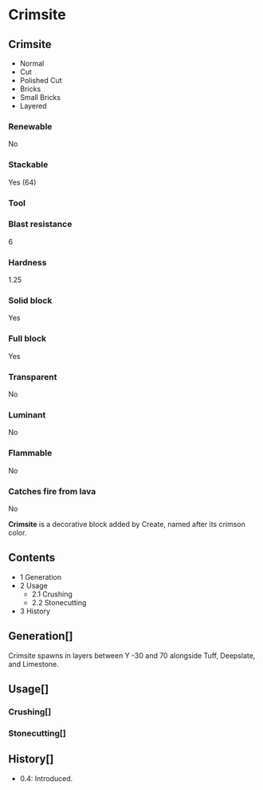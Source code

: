 # Crimsite

## Crimsite

- Normal
- Cut
- Polished Cut
- Bricks
- Small Bricks
- Layered

### Renewable

No

### Stackable

Yes (64)

### Tool

### Blast resistance

6

### Hardness

1.25

### Solid block

Yes

### Full block

Yes

### Transparent

No

### Luminant

No

### Flammable

No

### Catches fire from lava

No

**Crimsite** is a decorative block added by Create, named after its crimson color.

## Contents

- 1 Generation
- 2 Usage
    - 2.1 Crushing
    - 2.2 Stonecutting
- 3 History

## Generation[]

Crimsite spawns in layers between Y -30 and 70 alongside Tuff, Deepslate, and Limestone.

## Usage[]

### Crushing[]

### Stonecutting[]

## History[]

- 0.4: Introduced.